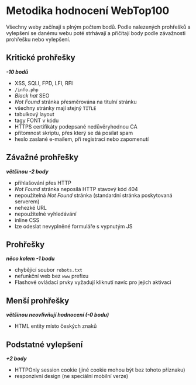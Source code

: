 Metodika hodnocení WebTop100
============================

Všechny weby začínají s plným počtem bodů. Podle nalezených prohřešků a vylepšení se danému webu poté
strhávají a přičítají body podle závažnosti prohřešku nebo vylepšení.

Kritické prohřešky
------------------
***-10 bodů***

- XSS, SQLI, FPD, LFI, RFI
- `/info.php`
- *Black hat* SEO
- *Not Found* stránka přesměrována na titulní stránku
- všechny stránky mají stejný `TITLE`
- tabulkový layout
- tagy FONT v kódu
- HTTPS certifikáty podepsané nedůvěryhodnou CA
- přítomnost skriptu, přes který se dá posílat spam
- heslo zaslané e-mailem, při registraci nebo zapomenutí

Závažné prohřešky
-----------------
***většinou -2 body***

- přihlašování přes HTTP
- *Not Found* stránka neposílá HTTP stavový kód 404
- nepoužitelná *Not Found* stránka (standardní stránka poskytovaná serverem)
- nehezké URL
- nepoužitelné vyhledávání
- inline CSS
- lze odeslat nevyplněné formuláře s vypnutým JS

Prohřešky
---------
***něco kolem -1 bodu***

- chybějící soubor `robots.txt`
- nefunkční web bez `www` prefixu
- Flashové ovládací prvky vyžadují kliknutí navíc pro jejich aktivaci

Menší prohřešky
---------------
***většinou neovlivňují hodnocení (-0 bodu)***

- HTML entity místo českých znaků

Podstatné vylepšení
-------------------
***+2 body***

- HTTPOnly session cookie (jiné cookie mohou být bez tohoto příznaku)
- responzivní design (ne speciální mobilní verze)
